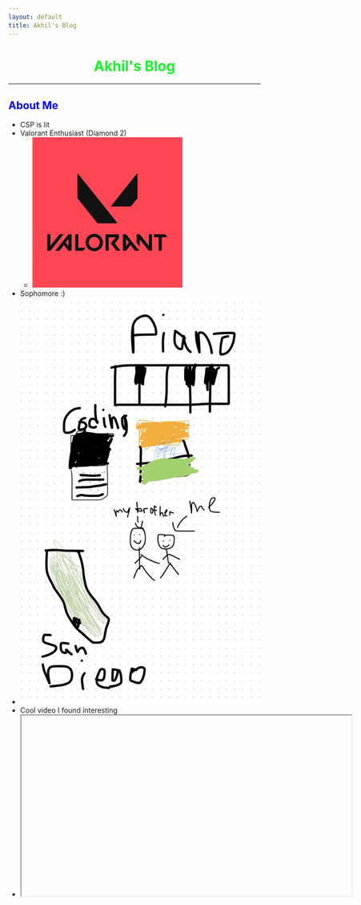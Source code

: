 ```yaml
---
layout: default
title: Akhil's Blog
---
```


# <center><span style="color: #16F529;">Akhil's Blog</span></center>
---
## <span style="color: blue;">About Me</span> 
- CSP is lit
- Valorant Enthusiast (Diamond 2)
     - ![Valorant Logo Image](valorant-logo-FAB2CA0E55-seeklogo.com.png)
- Sophomore :)
- ![Freeform_CSP](IMG_6005.jpeg)
- Cool video I found interesting
- <iframe width="660" height="360"
src="https://www.youtube.com/embed/cFslUSyfZPc">


## <span style="color: orange;">Why I'm doing CSP</span>
I have been doing coding for the past year, and I have slowly fallen down into the rabbit hole that is coding. From doing USACO to writing small and simple projects such as a calculator, I have enjoyed coding things more and more. I'm taking CSP to learn how to think more like a coder and advance my skills in working with others and problem-solving.

## <span style="color: purple;">Plans for CSP</span>

- [x] Create a GitHub Repository
- [x] Figure out how to debug code with errors
- [ ] Learn JavaScript and Python
- [ ] Create my first project
- [ ] Collaborate with others on projects
